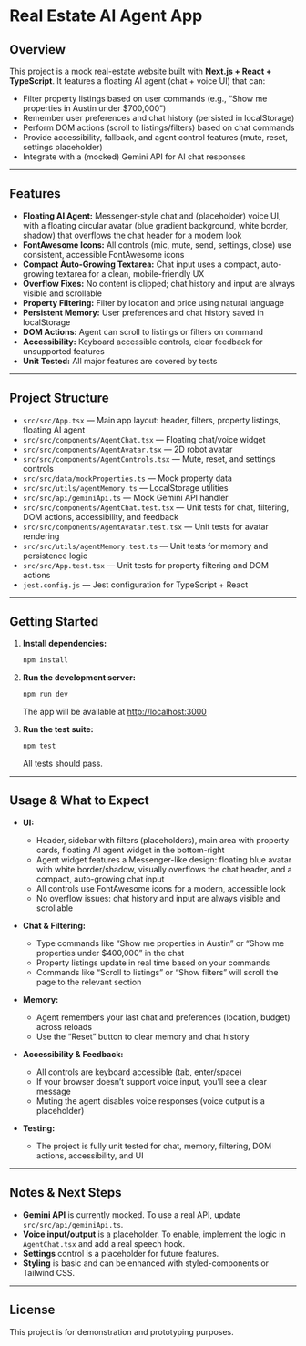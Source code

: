 # Real Estate AI Agent App

## Overview

This project is a mock real-estate website built with **Next.js + React + TypeScript**. It features a floating AI agent (chat + voice UI) that can:
- Filter property listings based on user commands (e.g., “Show me properties in Austin under $700,000”)
- Remember user preferences and chat history (persisted in localStorage)
- Perform DOM actions (scroll to listings/filters) based on chat commands
- Provide accessibility, fallback, and agent control features (mute, reset, settings placeholder)
- Integrate with a (mocked) Gemini API for AI chat responses

---

## Features
- **Floating AI Agent:** Messenger-style chat and (placeholder) voice UI, with a floating circular avatar (blue gradient background, white border, shadow) that overflows the chat header for a modern look
- **FontAwesome Icons:** All controls (mic, mute, send, settings, close) use consistent, accessible FontAwesome icons
- **Compact Auto-Growing Textarea:** Chat input uses a compact, auto-growing textarea for a clean, mobile-friendly UX
- **Overflow Fixes:** No content is clipped; chat history and input are always visible and scrollable
- **Property Filtering:** Filter by location and price using natural language
- **Persistent Memory:** User preferences and chat history saved in localStorage
- **DOM Actions:** Agent can scroll to listings or filters on command
- **Accessibility:** Keyboard accessible controls, clear feedback for unsupported features
- **Unit Tested:** All major features are covered by tests

---

## Project Structure

- `src/src/App.tsx` — Main app layout: header, filters, property listings, floating AI agent
- `src/src/components/AgentChat.tsx` — Floating chat/voice widget
- `src/src/components/AgentAvatar.tsx` — 2D robot avatar
- `src/src/components/AgentControls.tsx` — Mute, reset, and settings controls
- `src/src/data/mockProperties.ts` — Mock property data
- `src/src/utils/agentMemory.ts` — LocalStorage utilities
- `src/src/api/geminiApi.ts` — Mock Gemini API handler
- `src/src/components/AgentChat.test.tsx` — Unit tests for chat, filtering, DOM actions, accessibility, and feedback
- `src/src/components/AgentAvatar.test.tsx` — Unit tests for avatar rendering
- `src/src/utils/agentMemory.test.ts` — Unit tests for memory and persistence logic
- `src/src/App.test.tsx` — Unit tests for property filtering and DOM actions
- `jest.config.js` — Jest configuration for TypeScript + React

---

## Getting Started

1. **Install dependencies:**
   ```sh
   npm install
   ```

2. **Run the development server:**
   ```sh
   npm run dev
   ```
   The app will be available at [http://localhost:3000](http://localhost:3000)

3. **Run the test suite:**
   ```sh
   npm test
   ```
   All tests should pass.

---

## Usage & What to Expect

- **UI:**
  - Header, sidebar with filters (placeholders), main area with property cards, floating AI agent widget in the bottom-right
  - Agent widget features a Messenger-like design: floating blue avatar with white border/shadow, visually overflows the chat header, and a compact, auto-growing chat input
  - All controls use FontAwesome icons for a modern, accessible look
  - No overflow issues: chat history and input are always visible and scrollable

- **Chat & Filtering:**
  - Type commands like “Show me properties in Austin” or “Show me properties under $400,000” in the chat
  - Property listings update in real time based on your commands
  - Commands like “Scroll to listings” or “Show filters” will scroll the page to the relevant section

- **Memory:**
  - Agent remembers your last chat and preferences (location, budget) across reloads
  - Use the “Reset” button to clear memory and chat history

- **Accessibility & Feedback:**
  - All controls are keyboard accessible (tab, enter/space)
  - If your browser doesn’t support voice input, you’ll see a clear message
  - Muting the agent disables voice responses (voice output is a placeholder)

- **Testing:**
  - The project is fully unit tested for chat, memory, filtering, DOM actions, accessibility, and UI

---

## Notes & Next Steps

- **Gemini API** is currently mocked. To use a real API, update `src/src/api/geminiApi.ts`.
- **Voice input/output** is a placeholder. To enable, implement the logic in `AgentChat.tsx` and add a real speech hook.
- **Settings** control is a placeholder for future features.
- **Styling** is basic and can be enhanced with styled-components or Tailwind CSS.

---

## License

This project is for demonstration and prototyping purposes.
